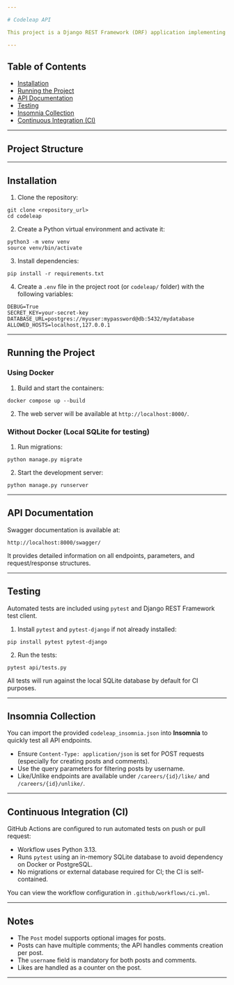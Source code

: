 ```yaml
---

# Codeleap API

This project is a Django REST Framework (DRF) application implementing the Codeleap API. It allows users to create posts, add comments, like/unlike posts, and optionally include images in posts. It also includes automated testing and CI setup for GitHub Actions.

---
```


## Table of Contents

* [Installation](#installation)
* [Running the Project](#running-the-project)
* [API Documentation](#api-documentation)
* [Testing](#testing)
* [Insomnia Collection](#insomnia-collection)
* [Continuous Integration (CI)](#continuous-integration-ci)

---

## Project Structure

---

## Installation

1. Clone the repository:

```
git clone <repository_url>
cd codeleap
```

2. Create a Python virtual environment and activate it:

```
python3 -m venv venv
source venv/bin/activate
```

3. Install dependencies:

```
pip install -r requirements.txt
```

4. Create a `.env` file in the project root (or `codeleap/` folder) with the following variables:

```
DEBUG=True
SECRET_KEY=your-secret-key
DATABASE_URL=postgres://myuser:mypassword@db:5432/mydatabase
ALLOWED_HOSTS=localhost,127.0.0.1
```

---

## Running the Project

### Using Docker

1. Build and start the containers:

```
docker compose up --build
```

2. The web server will be available at `http://localhost:8000/`.

### Without Docker (Local SQLite for testing)

1. Run migrations:

```
python manage.py migrate
```

2. Start the development server:

```
python manage.py runserver
```

---

## API Documentation

Swagger documentation is available at:

```
http://localhost:8000/swagger/
```

It provides detailed information on all endpoints, parameters, and request/response structures.

---

## Testing

Automated tests are included using `pytest` and Django REST Framework test client.

1. Install `pytest` and `pytest-django` if not already installed:

```
pip install pytest pytest-django
```

2. Run the tests:

```
pytest api/tests.py
```

All tests will run against the local SQLite database by default for CI purposes.

---

## Insomnia Collection

You can import the provided `codeleap_insomnia.json` into **Insomnia** to quickly test all API endpoints.

* Ensure `Content-Type: application/json` is set for POST requests (especially for creating posts and comments).
* Use the query parameters for filtering posts by username.
* Like/Unlike endpoints are available under `/careers/{id}/like/` and `/careers/{id}/unlike/`.

---

## Continuous Integration (CI)

GitHub Actions are configured to run automated tests on push or pull request:

* Workflow uses Python 3.13.
* Runs `pytest` using an in-memory SQLite database to avoid dependency on Docker or PostgreSQL.
* No migrations or external database required for CI; the CI is self-contained.

You can view the workflow configuration in `.github/workflows/ci.yml`.

---

## Notes

* The `Post` model supports optional images for posts.
* Posts can have multiple comments; the API handles comments creation per post.
* The `username` field is mandatory for both posts and comments.
* Likes are handled as a counter on the post.

---

